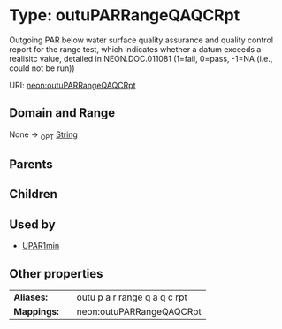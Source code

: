 
# Type: outuPARRangeQAQCRpt


Outgoing PAR below water surface quality assurance and quality control report for the range test, which indicates whether a datum exceeds a realisitc value, detailed in NEON.DOC.011081 (1=fail, 0=pass, -1=NA (i.e., could not be run))

URI: [neon:outuPARRangeQAQCRpt](https://data.neonscience.org/outuPARRangeQAQCRpt)


## Domain and Range

None ->  <sub>OPT</sub> [String](types/String.md)

## Parents


## Children


## Used by

 * [UPAR1min](UPAR1min.md)

## Other properties

|  |  |  |
| --- | --- | --- |
| **Aliases:** | | outu p a r range q a q c rpt |
| **Mappings:** | | neon:outuPARRangeQAQCRpt |

